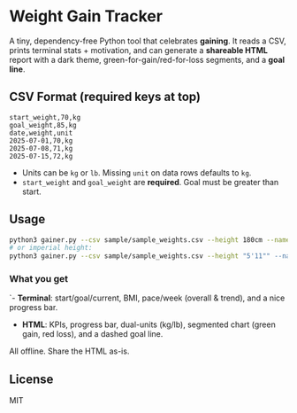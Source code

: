 # Weight Gain Tracker

A tiny, dependency-free Python tool that celebrates **gaining**. It reads a CSV, prints terminal stats + motivation, and can generate a **shareable HTML** report with a dark theme, green-for-gain/red-for-loss segments, and a **goal line**.

## CSV Format (required keys at top)

```csv
start_weight,70,kg
goal_weight,85,kg
date,weight,unit
2025-07-01,70,kg
2025-07-08,71,kg
2025-07-15,72,kg
```

- Units can be `kg` or `lb`. Missing `unit` on data rows defaults to `kg`.
- `start_weight` and `goal_weight` are **required**. Goal must be greater than start.

## Usage

```bash
python3 gainer.py --csv sample/sample_weights.csv --height 180cm --name "Bob" --out report.html
# or imperial height:
python3 gainer.py --csv sample/sample_weights.csv --height "5'11"" --name "Bob" --out report.html
```

### What you get

`- **Terminal**: start/goal/current, BMI, pace/week (overall & trend), and a nice progress bar.
- **HTML**: KPIs, progress bar, dual-units (kg/lb), segmented chart (green gain, red loss), and a dashed goal line.

All offline. Share the HTML as-is.

## License

MIT
